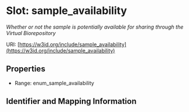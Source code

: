 # Slot: sample_availability
_Whether or not the sample is potentially available for sharing through the Virtual Biorepository_


URI: [https://w3id.org/include/sample_availability](https://w3id.org/include/sample_availability)



<!-- no inheritance hierarchy -->


## Properties

 * Range: enum_sample_availability



## Identifier and Mapping Information





